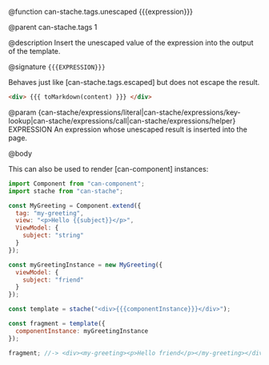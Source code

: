 @function can-stache.tags.unescaped {{{expression}}}

@parent can-stache.tags 1

@description Insert the unescaped value of the expression into the
output of the template.

@signature `{{{EXPRESSION}}}`

Behaves just like [can-stache.tags.escaped] but does not
escape the result.

```html
<div> {{{ toMarkdown(content) }}} </div>
```

@param {can-stache/expressions/literal|can-stache/expressions/key-lookup|can-stache/expressions/call|can-stache/expressions/helper} EXPRESSION An expression whose unescaped result is inserted into the page.

@body

This can also be used to render [can-component] instances:

```js
import Component from "can-component";
import stache from "can-stache";

const MyGreeting = Component.extend({
  tag: "my-greeting",
  view: "<p>Hello {{subject}}</p>",
  ViewModel: {
    subject: "string"
  }
});

const myGreetingInstance = new MyGreeting({
  viewModel: {
    subject: "friend"
  }
});

const template = stache("<div>{{{componentInstance}}}</div>");

const fragment = template({
  componentInstance: myGreetingInstance
});

fragment; //-> <div><my-greeting><p>Hello friend</p></my-greeting></div>
```
